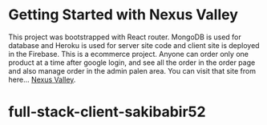 # Getting Started with Nexus Valley

This project was bootstrapped with React router. MongoDB is used for database and Heroku is used for server site code and client site is deployed in the Firebase. This is a ecommerce project. Anyone can order only one product at a time after google login, and see all the order in the order page and also manage order in the admin palen area. 
You can visit that site from here... [Nexus Valley](https://nexus-valley.web.app/).

# full-stack-client-sakibabir52


